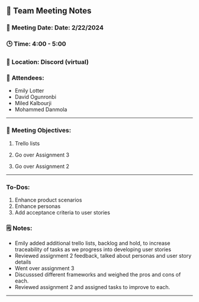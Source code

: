 ## 📝 **Team Meeting Notes**

### 📅 **Meeting Date**: Date: 2/22/2024

### 🕒 **Time**: 4:00 - 5:00

### 📍 **Location**: Discord (virtual)

### 📣 **Attendees**:

- Emily Lotter
- David Ogunronbi
- Miled Kalbourji
- Mohammed Danmola

---

### 🎯 **Meeting Objectives**:

1. Trello lists

2. Go over Assignment 3
   
3. Go over Assignment 2

---

### **To-Dos**:

1. Enhance product scenarios
2. Enhance personas
3. Add acceptance criteria to user stories

### 🗒️ **Notes**:

- Emily added additional trello lists, backlog and hold, to increase traceability of tasks as we progress into developing user stories
- Reviewed assignment 2 feedback, talked about personas and user story details
- Went over assignment 3
- Discusssed different frameworks and weighed the pros and cons of each.
- Reviewed assignment 2 and assigned tasks to improve to each.


---
